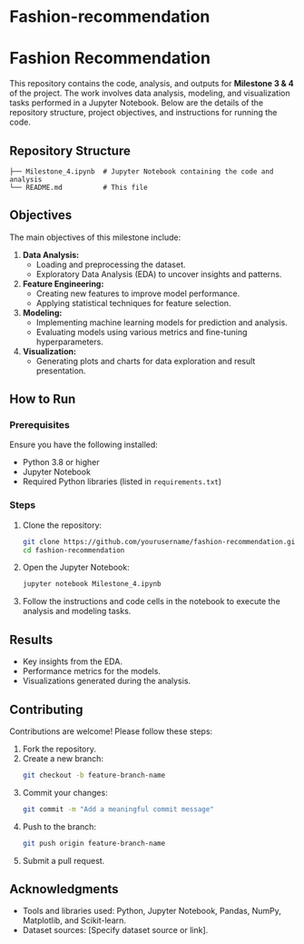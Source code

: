 # Fashion-recommendation

# Fashion Recommendation

This repository contains the code, analysis, and outputs for **Milestone 3 & 4** of the project. The work involves data analysis, modeling, and visualization tasks performed in a Jupyter Notebook. Below are the details of the repository structure, project objectives, and instructions for running the code.

## Repository Structure

```
├── Milestone_4.ipynb  # Jupyter Notebook containing the code and analysis
└── README.md          # This file
```

## Objectives

The main objectives of this milestone include:

1. **Data Analysis:**
   - Loading and preprocessing the dataset.
   - Exploratory Data Analysis (EDA) to uncover insights and patterns.
2. **Feature Engineering:**
   - Creating new features to improve model performance.
   - Applying statistical techniques for feature selection.
3. **Modeling:**
   - Implementing machine learning models for prediction and analysis.
   - Evaluating models using various metrics and fine-tuning hyperparameters.
4. **Visualization:**
   - Generating plots and charts for data exploration and result presentation.

## How to Run

### Prerequisites

Ensure you have the following installed:

- Python 3.8 or higher
- Jupyter Notebook
- Required Python libraries (listed in `requirements.txt`)

### Steps

1. Clone the repository:
   ```bash
   git clone https://github.com/yourusername/fashion-recommendation.git
   cd fashion-recommendation
   ```

2. Open the Jupyter Notebook:
   ```bash
   jupyter notebook Milestone_4.ipynb
   ```

3. Follow the instructions and code cells in the notebook to execute the analysis and modeling tasks.

## Results

- Key insights from the EDA.
- Performance metrics for the models.
- Visualizations generated during the analysis.

## Contributing

Contributions are welcome! Please follow these steps:

1. Fork the repository.
2. Create a new branch:
   ```bash
   git checkout -b feature-branch-name
   ```
3. Commit your changes:
   ```bash
   git commit -m "Add a meaningful commit message"
   ```
4. Push to the branch:
   ```bash
   git push origin feature-branch-name
   ```
5. Submit a pull request.

## Acknowledgments

- Tools and libraries used: Python, Jupyter Notebook, Pandas, NumPy, Matplotlib, and Scikit-learn.
- Dataset sources: [Specify dataset source or link].

